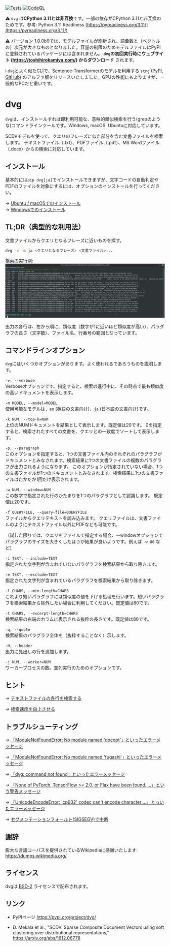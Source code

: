 [![Tests](https://github.com/tos-kamiya/dvg/actions/workflows/tests.yaml/badge.svg)](https://github.com/tos-kamiya/dvg/actions/workflows/tests.yaml) [![CodeQL](https://github.com/tos-kamiya/dvg/actions/workflows/codeql-analysis.yml/badge.svg)](https://github.com/tos-kamiya/dvg/actions/workflows/codeql-analysis.yml)

⚠ `dvg` は**CPython 3.11とは非互換**です。一部の依存がCPython 3.11と非互換のためです。参考: Python 3.11 Readiness [https://pyreadiness.org/3.11/](https://pyreadiness.org/3.11/)  

⚠️ バージョン 1.0.0b9では、モデルファイルが刷新され、語彙数と（ベクトルの）次元が大きなものとなりました。容量の制限のためモデルファイルはPyPIに登録されているパッケージには含まれません。 **`dvg`の初回実行時にウェブサイト (https://toshihirokamiya.com/) からダウンロード** されます。  

ℹ️ `dvg`とよく似たCLIで、Sentence-Transformerのモデルを利用する `stng` ([PyPI](https://pypi.org/project/stng/), [GitHub](https://github.com/tos-kamiya/stng/)) のアルファ版をリリースいたしました。GPUの性能にもよりますが、一般的なPCだと重いです。  

# dvg

`dvg`は、インストールすれば即利用可能な、意味的類似検索を行う(grepのような)コマンドラインツールです。Windows, macOS, Ubuntuに対応しています。

SCDVモデルを使って、クエリのフレーズに似た部分を含む文書ファイルを検索します。
テキストファイル（.txt）、PDFファイル（.pdf）、MS Wordファイル（.docx）からの検索に対応しています。

## インストール

基本的には`pip dvg[ja]`でインストールできますが、文字コードの自動判定やPDFのファイルを対象にするには、オプションのインストールを行ってください。

&rarr; [Ubuntu / macOSでのインストール](docs/installation-on-ubuntu.ja_JP.md)  
&rarr; [Windowsでのインストール](docs/installation-on-windows.ja_JP.md)  

## TL;DR（典型的な利用法）

文書ファイルからクエリとなるフレーズに近いものを探す。

```sh
dvg -v -m ja <クエリとなるフレーズ> <文書ファイル>...
```

検索の実行例:  
![](docs/images/run1.png)

出力の各行は、左から順に、類似度（数字が1に近いほど類似度が高い）、パラグラフの長さ（文字数）、ファイル名、行番号の範囲となっています。

## コマンドラインオプション

`dvg`にはいくつかオプションがあります。よく使われるであろうものを説明します。

`-v, --verbose`  
Verboseオプションです。指定すると、検索の進行中に、その時点で最も類似度の高いドキュメントを表示します。

`-m MODEL, --model=MODEL`  
使用可能なモデルは、`en` (英語の文書向け)、`ja` (日本語の文書向け)です。

`-k NUM, --top-k=NUM`  
上位のNUMドキュメントを結果として表示します。既定値は20です。
0を指定すると、検索されたすべての文書を、クエリとの一致度でソートして表示します。

`-p, --paragraph`  
このオプションを指定すると、1つの文書ファイル内のそれぞれのパラグラフがドキュメントとみなされます。検索結果に1つの文書ファイルの複数のパラグラフが出力されるようになります。
このオプションが指定されていない場合、1つの文書ファイルが1つのドキュメントとみなされます。検索結果に1つの文書ファイルはたかだか1回だけ表示されます。

`-w NUM, --window=NUM`  
この数字で指定された行のかたまりを1つのパラグラフとして認識します。
既定値は20です。

`-f QUERYFILE, --query-file=QUERYFILE`  
ファイルからクエリテキストを読み込みます。
クエリファイルは、文書ファイルのようにテキストファイル以外にPDFなども可能です。

（試した限りでは、クエリをファイルで指定する場合、--windowオプションでパラグラフのサイズを大きくしたほうが結果が良いようです。例えば `-w 80` など）

`-i TEXT, --include=TEXT`  
指定された文字列が含まれていないパラグラフを検索結果から取り除きます。

`-e TEXT, --exclude=TEXT`  
指定された文字列が含まれているパラグラフを検索結果から取り除きます。

`-l CHARS, --min-length=CHARS`  
これより短いパラグラフには類似度の値を下げる処理を行います。短いパラグラフを検索結果から除外したい場合に利用してください。既定値は80です。

`-t CHARS, --excerpt-length=CHARS`  
検索結果の右端のカラムに表示される抜粋の長さです。既定値は80です。

`-q, --quote`  
検索結果のパラグラフ全体を（抜粋することなく）示します。

`-H, --header`  
出力に見出しの行を追加します。

`-j NUM, --worker=NUM`  
ワーカープロセスの数。並列実行のためのオプションです。

## ヒント

&rarr; [テキストファイルの各行を検索する](docs/search-individual-lines.ja_JP.md)  

&rarr; [検索速度を向上させる](docs/improve-search-speed.ja_JP.md)  

## トラブルシューティング

&rarr; [「ModuleNotFoundError: No module named 'docopt'」といったエラーメッセージ](docs/troubleshooting.ja_JP.md#no-docopt)

&rarr; [「ModuleNotFoundError: No module named 'fugashi'」といったエラーメッセージ](docs/troubleshooting.ja_JP.md#no-fugashi)

&rarr; [「dvg: command not found」といったエラーメッセージ](docs/troubleshooting.ja_JP.md#command-not-found)

&rarr; [「None of PyTorch, TensorFlow >= 2.0, or Flax have been found. ...」という警告メッセージ](docs/troubleshooting.ja_JP.md#no-fugashi)

&rarr; [「UnicodeEncodeError: 'cp932' codec can't encode character ...」とっいたエラーメッセージ](docs/troubleshooting.ja_JP.md#cp932)

&rarr; [セグメンテーションフォールト(SIGSEGV)で中断](docs/troubleshooting.ja_JP.md#segfault)

## 謝辞

膨大な言語コーパスを提供されているWikipediaに感謝いたします:  
https://dumps.wikimedia.org/

## ライセンス

dvgは [BSD-2](https://opensource.org/licenses/BSD-2-Clause) ライセンスで配布されます。

## リンク

* PyPIページ https://pypi.org/project/dvg/

* D. Mekala et al., "SCDV: Sparse Composite Document Vectors using soft clustering over distributional representations," https://arxiv.org/abs/1612.06778
